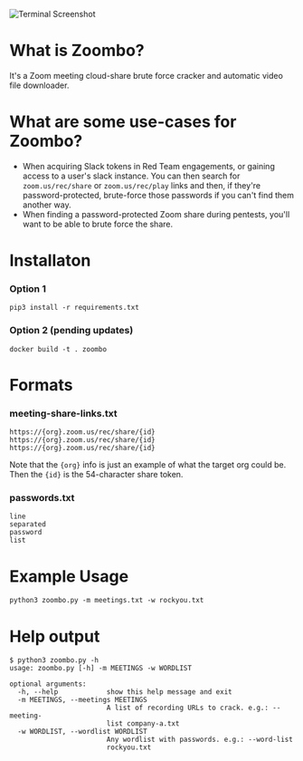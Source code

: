
![Terminal Screenshot](https://i.imgur.com/4psD58C.png)

# What is Zoombo?
It's a Zoom meeting cloud-share brute force cracker and automatic video file downloader. 

# What are some use-cases for Zoombo?

- When acquiring Slack tokens in Red Team engagements, or gaining access to a user's slack instance. You can then search for `zoom.us/rec/share` or `zoom.us/rec/play` links and then, if they're password-protected, brute-force those passwords if you can't find them another way. 
- When finding a password-protected Zoom share during pentests, you'll want to be able to brute force the share. 


# Installaton

### Option 1
```
pip3 install -r requirements.txt
```

### Option 2 (pending updates)
```
docker build -t . zoombo
```

# Formats

### meeting-share-links.txt

```
https://{org}.zoom.us/rec/share/{id}
https://{org}.zoom.us/rec/share/{id}
https://{org}.zoom.us/rec/share/{id}
```

Note that the `{org}` info is just an example of what the target org could be. Then the `{id}` is the 54-character share token.

### passwords.txt

```
line
separated
password
list
```

# Example Usage

```
python3 zoombo.py -m meetings.txt -w rockyou.txt
```


# Help output

```
$ python3 zoombo.py -h
usage: zoombo.py [-h] -m MEETINGS -w WORDLIST

optional arguments:
  -h, --help            show this help message and exit
  -m MEETINGS, --meetings MEETINGS
                        A list of recording URLs to crack. e.g.: --meeting-
                        list company-a.txt
  -w WORDLIST, --wordlist WORDLIST
                        Any wordlist with passwords. e.g.: --word-list
                        rockyou.txt

```


